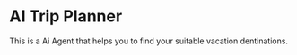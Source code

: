 # AI Trip Planner

<p>This is a Ai Agent that helps you to find your suitable vacation dentinations.</p>